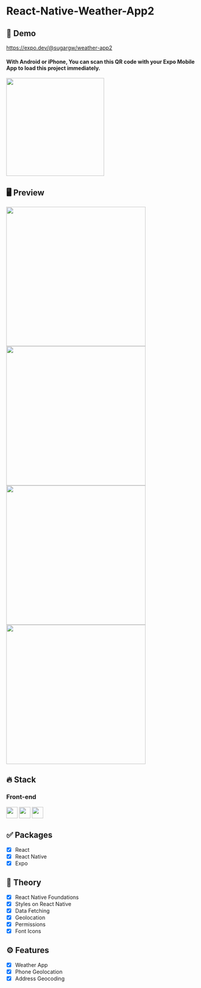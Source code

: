 # React-Native-Weather-App2

## 🔗 Demo

https://expo.dev/@sugargw/weather-app2

#### With Android or iPhone, You can scan this QR code with your Expo Mobile App to load this project immediately.

<img src="previews/qrcode.png" width="260">

## 🖥 Preview

<img src="previews/preview1.png" width="370"> <img src="previews/preview2.png" width="370"> <img src="previews/preview3.png" width="370"> <img src="previews/preview4.png" width="370">

## 🔥 Stack

### Front-end

<img height="30" src="https://img.shields.io/badge/React-black?style=for-the-badge&logo=React&logoColor=#61DAFB"/> <img height="30" src="https://img.shields.io/badge/Javascript-black?style=for-the-badge&logo=Javascript&logoColor=F7DF1E"/>
<img height="30" src="https://img.shields.io/badge/expo-000020?style=for-the-badge&logo=expo&logoColor=white" />

## ✅ Packages

- [x] React
- [x] React Native
- [x] Expo

## 📖 Theory

- [x] React Native Foundations
- [x] Styles on React Native
- [x] Data Fetching
- [x] Geolocation
- [x] Permissions
- [x] Font Icons

## ⚙ Features

- [x] Weather App
- [x] Phone Geolocation
- [x] Address Geocoding
